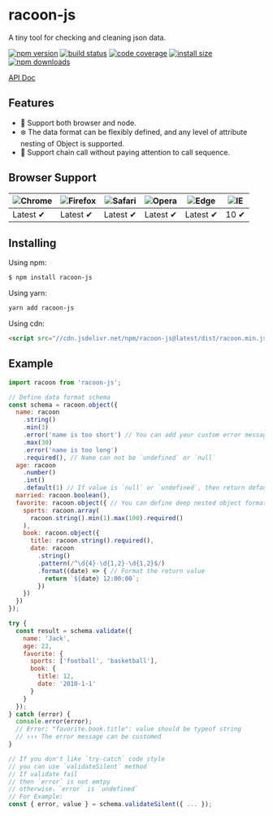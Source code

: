 # racoon-js
A tiny tool for checking and cleaning json data.

[![npm version](https://img.shields.io/npm/v/racoon-js.svg?style=flat-square)](https://www.npmjs.com/package/racoon-js)
[![build status](https://img.shields.io/travis/charlyzeng/racoon-js/master.svg?style=flat-square)](https://travis-ci.org/charlyzeng/racoon-js)
[![code coverage](https://img.shields.io/coveralls/charlyzeng/racoon-js.svg?style=flat-square)](https://coveralls.io/r/charlyzeng/racoon-js)
[![install size](https://packagephobia.com/badge?p=racoon-js)](https://packagephobia.com/result?p=racoon-js)
[![npm downloads](https://img.shields.io/npm/dm/racoon-js.svg?style=flat-square)](http://npm-stat.com/charts.html?package=racoon-js)

[API Doc](https://racoon-js.gitbook.io/zh/)

## Features
- 🌈 Support both browser and node.
- ❄️ The data format can be flexibly defined, and any level of attribute nesting of Object is supported.
- 🔗 Support chain call without paying attention to call sequence.

## Browser Support
![Chrome](https://raw.github.com/alrra/browser-logos/master/src/chrome/chrome_48x48.png) | ![Firefox](https://raw.github.com/alrra/browser-logos/master/src/firefox/firefox_48x48.png) | ![Safari](https://raw.github.com/alrra/browser-logos/master/src/safari/safari_48x48.png) | ![Opera](https://raw.github.com/alrra/browser-logos/master/src/opera/opera_48x48.png) | ![Edge](https://raw.github.com/alrra/browser-logos/master/src/edge/edge_48x48.png) | ![IE](https://raw.github.com/alrra/browser-logos/master/src/archive/internet-explorer_9-11/internet-explorer_9-11_48x48.png) |
--- | --- | --- | --- | --- | --- |
Latest ✔ | Latest ✔ | Latest ✔ | Latest ✔ | Latest ✔ | 10 ✔ |

## Installing
Using npm:
```bash
$ npm install racoon-js
```

Using yarn:
```bash
yarn add racoon-js
```

Using cdn:
```html
<script src="//cdn.jsdelivr.net/npm/racoon-js@latest/dist/racoon.min.js"></script>
```

## Example
```javascript
import racoon from 'racoon-js';

// Define data format schema
const schema = racoon.object({
  name: racoon
    .string()
    .min(3)
    .error('name is too short') // You can add your custom error message
    .max(30)
    .error('name is too long')
    .required(), // Name can not be `undefined` or `null`
  age: racoon
    .number()
    .int()
    .default(1) // If value is `null` or `undefined`, then return default value `false`
  married: racoon.boolean(),
  favorite: racoon.object({ // You can define deep nested object format schema
    sports: racoon.array(
      racoon.string().min(1).max(100).required()
    ),
    book: racoon.object({
      title: racoon.string().required(),
      date: racoon
        .string()
        .pattern(/^\d{4}-\d{1,2}-\d{1,2}$/)
        .format((date) => { // Format the return value
          return `${date} 12:00:00`;
        })
    })
  })
});

try {
  const result = schema.validate({
    name: 'Jack',
    age: 22,
    favorite: {
      sports: ['football', 'basketball'],
      book: {
        title: 12,
        date: '2010-1-1'
      }
    }
  });
} catch (error) {
  console.error(error);
  // Error: "favorite.book.title": value should be typeof string
  // ↑↑↑ The error message can be customed
}

// If you don't like `try-catch` code style
// you can use `validateSilent` method
// If validate fail
// then `error` is not emtpy
// otherwise，`error` is `undefined`
// For Example:
const { error, value } = schema.validateSilent({ ... });
```
